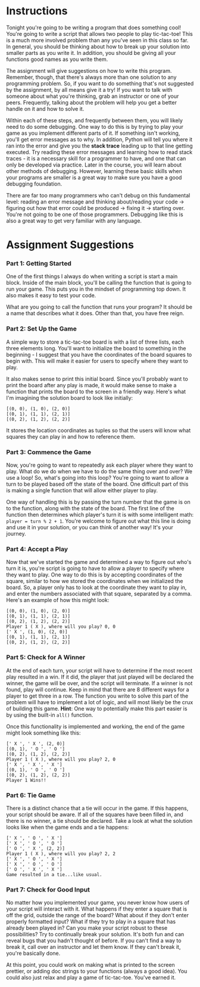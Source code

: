 # Instructions

Tonight you're going to be writing a program that does something cool! You're going to write a script that allows two people to play tic-tac-toe! This is a much more involved problem than any you've seen in this class so far. In general, you should be thinking about how to break up your solution into smaller parts as you write it. In addition, you should be giving all your functions good names as you write them.

The assignment will give suggestions on how to write this program. Remember, though, that there's always more than one solution to any programming problem. So, if you want to do something that's not suggested by the assignment, by all means give it a try! If you want to talk with someone about what you're thinking, grab an instructor or one of your peers. Frequently, talking about the problem will help you get a better handle on it and how to solve it.

Within each of these steps, and frequently between them, you will likely need to do some debugging. One way to do this is by trying to play your game as you implement different parts of it. If something isn't working, you'll get error messages as to why. In addition, Python will tell you where it ran into the error and give you the **stack trace** leading up to that line getting executed. Try reading these error messages and learning how to read stack traces - it is a necessary skill for a programmer to have, and one that can only be developed via practice. Later in the course, you will learn about other methods of debugging. However, learning these basic skills when your programs are smaller is a great way to make sure you have a good debugging foundation.

There are far too many programmers who can't debug on this fundamental level: reading an error message and thinking about/reading your code -> figuring out how that error could be produced -> fixing it -> starting over. You're not going to be one of those programmers. Debugging like this is also a great way to get very familiar with any language.

# Assignment Suggestions

### Part 1: Getting Started

One of the first things I always do when writing a script is start a main block. Inside of the main block, you'll be calling the function that is going to run your game. This puts you in the mindset of programming top down. It also makes it easy to test your code.

What are you going to call the function that runs your program? It should be a name that describes what it does. Other than that, you have free reign.

### Part 2: Set Up the Game

A simple way to store a tic-tac-toe board is with a list of three lists, each three elements long. You'll want to initialize the board to something in the beginning - I suggest that you have the coordinates of the board squares to begin with. This will make it easier for users to specify where they want to play.

It also makes sense to print this initial board. Since you'll probably want to print the board after any play is made, it would make sense to make a function that prints the board to the screen in a friendly way. Here's what I'm imagining the solution board to look like initially:

```
[(0, 0), (1, 0), (2, 0)]
[(0, 1), (1, 1), (2, 1)]
[(0, 2), (1, 2), (2, 2)]
```

It stores the location coordinates as tuples so that the users will know what squares they can play in and how to reference them.

### Part 3: Commence the Game

Now, you're going to want to repeatedly ask each player where they want to play. What do we do when we have to do the same thing over and over? We use a loop! So, what's going into this loop? You're going to want to allow a turn to be played based off the state of the board. One difficult part of this is making a single function that will allow either player to play.

One way of handling this is by passing the turn number that the game is on to the function, along with the state of the board. The first line of the function then determines which player's turn it is with some intelligent math: `player = turn % 2 + 1`. You're welcome to figure out what this line is doing and use it in your solution, or you can think of another way! It's your journey.

### Part 4: Accept a Play

Now that we've started the game and determined a way to figure out who's turn it is, you're script is going to have to allow a player to specify where they want to play. One way to do this is by accepting coordinates of the square, similar to how we stored the coordinates when we initialized the board. So, a player only has to look at the coordinate they want to play in, and enter the numbers associated with that square, separated by a comma. Here's an example of how this might look:

```
[(0, 0), (1, 0), (2, 0)]
[(0, 1), (1, 1), (2, 1)]
[(0, 2), (1, 2), (2, 2)]
Player 1 ( X ), where will you play? 0, 0
[' X ', (1, 0), (2, 0)]
[(0, 1), (1, 1), (2, 1)]
[(0, 2), (1, 2), (2, 2)]
```

### Part 5: Check for A Winner

At the end of each turn, your script will have to determine if the most recent play resulted in a win. If it did, the player that just played will be declared the winner, the game will be over, and the script will terminate. If a winner is not found, play will continue. Keep in mind that there are 8 different ways for a player to get three in a row. The function you write to solve this part of the problem will have to implement a lot of logic, and will most likely be the crux of building this game. **Hint**: One way to potentially make this part easier is by using the built-in `all()` function.

Once this functionality is implemented and working, the end of the game might look something like this:

```
[' X ', ' X ', (2, 0)]
[(0, 1), ' O ', ' O ']
[(0, 2), (1, 2), (2, 2)]
Player 1 ( X ), where will you play? 2, 0
[' X ', ' X ', ' X ']
[(0, 1), ' O ', ' O ']
[(0, 2), (1, 2), (2, 2)]
Player 1 Wins!!
```

### Part 6: Tie Game

There is a distinct chance that a tie will occur in the game. If this happens, your script should be aware. If all of the squares have been filled in, and there is no winner, a tie should be declared. Take a look at what the solution looks like when the game ends and a tie happens:

```
[' X ', ' O ', ' X ']
[' X ', ' O ', ' O ']
[' O ', ' X ', (2, 2)]
Player 1 ( X ), where will you play? 2, 2
[' X ', ' O ', ' X ']
[' X ', ' O ', ' O ']
[' O ', ' X ', ' X ']
Game resulted in a tie...like usual.
```

### Part 7: Check for Good Input

No matter how you implemented your game, you never know how users of your script will interact with it. What happens if they enter a square that is off the grid, outside the range of the board? What about if they don't enter properly formatted input? What if they try to play in a square that has already been played in? Can you make your script robust to these possibilities? Try to continually break your solution. It's both fun and can reveal bugs that you hadn't thought of before. If you can't find a way to break it, call over an instructor and let them know. If they can't break it, you're basically done.

At this point, you could work on making what is printed to the screen prettier, or adding doc strings to your functions (always a good idea). You could also just relax and play a game of tic-tac-toe. You've earned it.
